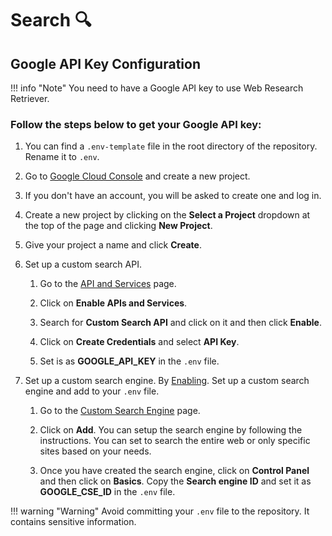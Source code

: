 # __Search :mag:__

## Google API Key Configuration

!!! info "Note"
    You need to have a Google API key to use Web Research Retriever. 

### Follow the steps below to get your Google API key:
1. You can find a `.env-template` file in the root directory of the repository. Rename it to `.env`.


2. Go to [Google Cloud Console](https://console.cloud.google.com/) and create a new project.

3. If you don't have an account, you will be asked to create one and log in.

4. Create a new project by clicking on the __Select a Project__ dropdown at the top of the page and clicking __New Project__.

5. Give your project a name and click __Create__.

6. Set up a custom search API.

    1. Go to the [API and Services](https://console.cloud.google.com/apis/dashboard) page.

    2. Click on __Enable APIs and Services__.

    3. Search for __Custom Search API__ and click on it and then click __Enable__.

    4. Click on __Create Credentials__ and select __API Key__.

    5. Set is as __GOOGLE_API_KEY__ in the `.env` file. 


7. Set up a custom search engine. By [Enabling](https://console.developers.google.com/apis/api/customsearch.googleapis.com).
Set up a custom search engine and add to your `.env` file.

    1. Go to the [Custom Search Engine](https://cse.google.com/cse/all) page.

    2. Click on __Add__. You can setup the search engine by following the instructions. You can set to search the entire web or only specific sites based on your needs.

    3. Once you have created the search engine, click on __Control Panel__ and then click on __Basics__. Copy the __Search engine ID__ and set it as __GOOGLE_CSE_ID__ in the `.env` file.


!!! warning "Warning"
    Avoid committing your `.env` file to the repository. It contains sensitive information. 